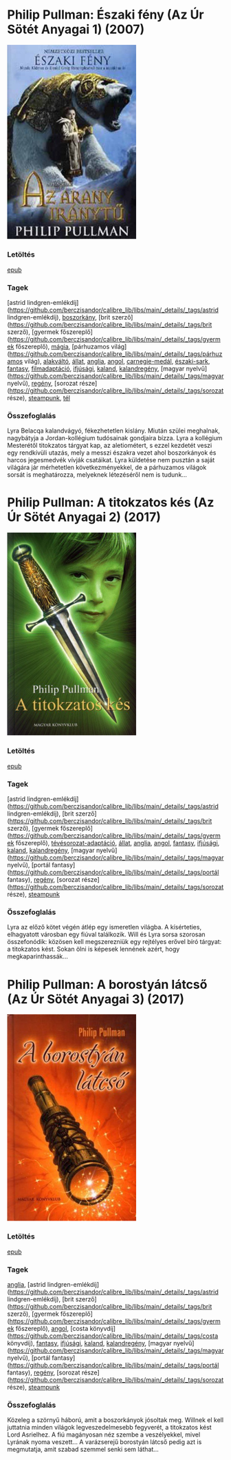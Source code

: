 # <a name="id_1219">Philip Pullman: Északi fény (Az Úr Sötét Anyagai 1) (2007)</a>
<img src="https://github.com/BercziSandor/calibre_lib/raw/main/libs/main/Philip%20Pullman/Eszaki%20feny%20%281219%29/cover.jpg" alt="cover" width="300"/>

### Letöltés
[epub](https://github.com/BercziSandor/calibre_lib/raw/main/libs/main/Philip%20Pullman/Eszaki%20feny%20%281219%29/Eszaki%20feny%20-%20Philip%20Pullman.epub)

### Tagek
[astrid lindgren-emlékdíj](https://github.com/berczisandor/calibre_lib/libs/main/_details/_tags/astrid lindgren-emlékdíj), [boszorkány](https://github.com/berczisandor/calibre_lib/libs/main/_details/_tags/boszorkány), [brit szerző](https://github.com/berczisandor/calibre_lib/libs/main/_details/_tags/brit szerző), [gyermek főszereplő](https://github.com/berczisandor/calibre_lib/libs/main/_details/_tags/gyermek főszereplő), [mágia](https://github.com/berczisandor/calibre_lib/libs/main/_details/_tags/mágia), [párhuzamos világ](https://github.com/berczisandor/calibre_lib/libs/main/_details/_tags/párhuzamos világ), [alakváltó](https://github.com/berczisandor/calibre_lib/libs/main/_details/_tags/alakváltó), [állat](https://github.com/berczisandor/calibre_lib/libs/main/_details/_tags/állat), [anglia](https://github.com/berczisandor/calibre_lib/libs/main/_details/_tags/anglia), [angol](https://github.com/berczisandor/calibre_lib/libs/main/_details/_tags/angol), [carnegie-medál](https://github.com/berczisandor/calibre_lib/libs/main/_details/_tags/carnegie-medál), [északi-sark](https://github.com/berczisandor/calibre_lib/libs/main/_details/_tags/északi-sark), [fantasy](https://github.com/berczisandor/calibre_lib/libs/main/_details/_tags/fantasy), [filmadaptáció](https://github.com/berczisandor/calibre_lib/libs/main/_details/_tags/filmadaptáció), [ifjúsági](https://github.com/berczisandor/calibre_lib/libs/main/_details/_tags/ifjúsági), [kaland](https://github.com/berczisandor/calibre_lib/libs/main/_details/_tags/kaland), [kalandregény](https://github.com/berczisandor/calibre_lib/libs/main/_details/_tags/kalandregény), [magyar nyelvű](https://github.com/berczisandor/calibre_lib/libs/main/_details/_tags/magyar nyelvű), [regény](https://github.com/berczisandor/calibre_lib/libs/main/_details/_tags/regény), [sorozat része](https://github.com/berczisandor/calibre_lib/libs/main/_details/_tags/sorozat része), [steampunk](https://github.com/berczisandor/calibre_lib/libs/main/_details/_tags/steampunk), [tél](https://github.com/berczisandor/calibre_lib/libs/main/_details/_tags/tél)

### Összefoglalás
<p class="description">Lyra Belacqa kalandvágyó, fékezhetetlen kislány. Miután szülei meghalnak, nagybátyja a Jordan-kollégium tudósainak gondjaira bízza. Lyra a kollégium Mesterétől titokzatos tárgyat kap, az aletiométert, s ezzel kezdetét veszi egy rendkívüli utazás, mely a messzi északra vezet ahol boszorkányok és harcos jegesmedvék vívják csatáikat. Lyra küldetése nem pusztán a saját világára jár mérhetetlen következményekkel, de a párhuzamos világok sorsát is meghatározza, melyeknek létezéséről nem is tudunk…</p>


# <a name="id_1220">Philip Pullman: A titokzatos kés (Az Úr Sötét Anyagai 2) (2017)</a>
<img src="https://github.com/BercziSandor/calibre_lib/raw/main/libs/main/Philip%20Pullman/A%20titokzatos%20kes%20%281220%29/cover.jpg" alt="cover" width="300"/>

### Letöltés
[epub](https://github.com/BercziSandor/calibre_lib/raw/main/libs/main/Philip%20Pullman/A%20titokzatos%20kes%20%281220%29/A%20titokzatos%20kes%20-%20Philip%20Pullman.epub)

### Tagek
[astrid lindgren-emlékdíj](https://github.com/berczisandor/calibre_lib/libs/main/_details/_tags/astrid lindgren-emlékdíj), [brit szerző](https://github.com/berczisandor/calibre_lib/libs/main/_details/_tags/brit szerző), [gyermek főszereplő](https://github.com/berczisandor/calibre_lib/libs/main/_details/_tags/gyermek főszereplő), [tévésorozat-adaptáció](https://github.com/berczisandor/calibre_lib/libs/main/_details/_tags/tévésorozat-adaptáció), [állat](https://github.com/berczisandor/calibre_lib/libs/main/_details/_tags/állat), [anglia](https://github.com/berczisandor/calibre_lib/libs/main/_details/_tags/anglia), [angol](https://github.com/berczisandor/calibre_lib/libs/main/_details/_tags/angol), [fantasy](https://github.com/berczisandor/calibre_lib/libs/main/_details/_tags/fantasy), [ifjúsági](https://github.com/berczisandor/calibre_lib/libs/main/_details/_tags/ifjúsági), [kaland](https://github.com/berczisandor/calibre_lib/libs/main/_details/_tags/kaland), [kalandregény](https://github.com/berczisandor/calibre_lib/libs/main/_details/_tags/kalandregény), [magyar nyelvű](https://github.com/berczisandor/calibre_lib/libs/main/_details/_tags/magyar nyelvű), [portál fantasy](https://github.com/berczisandor/calibre_lib/libs/main/_details/_tags/portál fantasy), [regény](https://github.com/berczisandor/calibre_lib/libs/main/_details/_tags/regény), [sorozat része](https://github.com/berczisandor/calibre_lib/libs/main/_details/_tags/sorozat része), [steampunk](https://github.com/berczisandor/calibre_lib/libs/main/_details/_tags/steampunk)

### Összefoglalás
<p class="description">Lyra az előző kötet végén átlép egy ismeretlen világba. A kísérteties, elhagyatott városban egy fiúval találkozik. Will és Lyra sorsa szorosan összefonódik: közösen kell megszerezniük egy rejtélyes erővel bíró tárgyat: a titokzatos kést. Sokan ölni is képesek lennének azért, hogy megkaparinthassák…</p>


# <a name="id_1221">Philip Pullman: A borostyán látcső (Az Úr Sötét Anyagai 3) (2017)</a>
<img src="https://github.com/BercziSandor/calibre_lib/raw/main/libs/main/Philip%20Pullman/A%20borostyan%20latcso%20%281221%29/cover.jpg" alt="cover" width="300"/>

### Letöltés
[epub](https://github.com/BercziSandor/calibre_lib/raw/main/libs/main/Philip%20Pullman/A%20borostyan%20latcso%20%281221%29/A%20borostyan%20latcso%20-%20Philip%20Pullman.epub)

### Tagek
[anglia](https://github.com/berczisandor/calibre_lib/libs/main/_details/_tags/anglia), [astrid lindgren-emlékdíj](https://github.com/berczisandor/calibre_lib/libs/main/_details/_tags/astrid lindgren-emlékdíj), [brit szerző](https://github.com/berczisandor/calibre_lib/libs/main/_details/_tags/brit szerző), [gyermek főszereplő](https://github.com/berczisandor/calibre_lib/libs/main/_details/_tags/gyermek főszereplő), [angol](https://github.com/berczisandor/calibre_lib/libs/main/_details/_tags/angol), [costa könyvdíj](https://github.com/berczisandor/calibre_lib/libs/main/_details/_tags/costa könyvdíj), [fantasy](https://github.com/berczisandor/calibre_lib/libs/main/_details/_tags/fantasy), [ifjúsági](https://github.com/berczisandor/calibre_lib/libs/main/_details/_tags/ifjúsági), [kaland](https://github.com/berczisandor/calibre_lib/libs/main/_details/_tags/kaland), [kalandregény](https://github.com/berczisandor/calibre_lib/libs/main/_details/_tags/kalandregény), [magyar nyelvű](https://github.com/berczisandor/calibre_lib/libs/main/_details/_tags/magyar nyelvű), [portál fantasy](https://github.com/berczisandor/calibre_lib/libs/main/_details/_tags/portál fantasy), [regény](https://github.com/berczisandor/calibre_lib/libs/main/_details/_tags/regény), [sorozat része](https://github.com/berczisandor/calibre_lib/libs/main/_details/_tags/sorozat része), [steampunk](https://github.com/berczisandor/calibre_lib/libs/main/_details/_tags/steampunk)

### Összefoglalás
<p class="description">Közeleg a szörnyű háború, amit a boszorkányok jósoltak meg. Willnek el kell juttatnia minden világok legveszedelmesebb fegyverét, a titokzatos kést Lord Asrielhez. A fiú magányosan néz szembe a veszélyekkel, mivel Lyrának nyoma veszett… A varázserejű borostyán látcső pedig azt is megmutatja, amit szabad szemmel senki sem láthat…</p>


